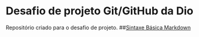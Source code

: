 # Desafio de projeto Git/GitHub da Dio
Repositório criado para o desafio de projeto.
##[Sintaxe Básica Markdown](https://www.markdownguide.org/basic-syntax/)
